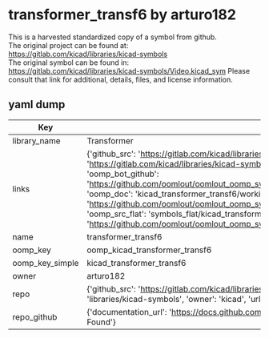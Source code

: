 # transformer_transf6 by arturo182  
This is a harvested standardized copy of a symbol from github.  
The original project can be found at:  
https://gitlab.com/kicad/libraries/kicad-symbols  
The original symbol can be found in:
https://gitlab.com/kicad/libraries/kicad-symbols/Video.kicad_sym
Please consult that link for additional, details, files, and license information.  
## yaml dump  
| Key | Value |  
| --- | --- |  
| library_name | Transformer |  
| links | {'github_src': 'https://gitlab.com/kicad/libraries/kicad-symbols/Video.kicad_sym', 'github_src_repo': 'https://gitlab.com/kicad/libraries/kicad-symbols', 'oomp_bot': 'kicad_transformer_transf6/working', 'oomp_bot_github': 'https://github.com/oomlout/oomlout_oomp_symbol_bot/tree/main/kicad_transformer_transf6/working', 'oomp_doc': 'kicad_transformer_transf6/working', 'oomp_doc_github': 'https://github.com/oomlout/oomlout_oomp_symbol_doc/tree/main/kicad_transformer_transf6/working', 'oomp_src_flat': 'symbols_flat/kicad_transformer_transf6/working', 'oomp_src_flat_github': 'https://github.com/oomlout/oomlout_oomp_symbol_src/tree/main/kicad_transformer_transf6/working'} |  
| name | transformer_transf6 |  
| oomp_key | oomp_kicad_transformer_transf6 |  
| oomp_key_simple | kicad_transformer_transf6 |  
| owner | arturo182 |  
| repo | {'github_src': 'https://gitlab.com/kicad/libraries/kicad-symbols/Video.kicad_sym', 'name': 'libraries/kicad-symbols', 'owner': 'kicad', 'url': 'https://gitlab.com/kicad/libraries/kicad-symbols'} |  
| repo_github | {'documentation_url': 'https://docs.github.com/rest/repos/repos#get-a-repository', 'message': 'Not Found'} |  

